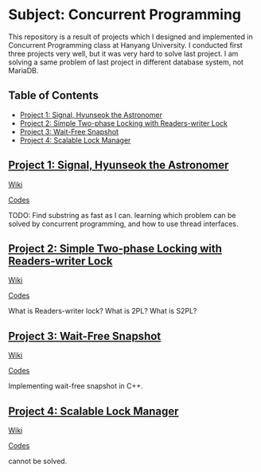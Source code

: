 # Subject: Concurrent Programming

This repository is a result of projects which I designed and implemented in Concurrent Programming class at Hanyang University. I conducted first three projects very well, but it was very hard to solve last project. I am solving a same problem of last project in different database system, not MariaDB.

## Table of Contents

* [Project 1: Signal, Hyunseok the Astronomer](#project-1-signal-hyunseok-the-astronomer)
* [Project 2: Simple Two\-phase Locking with Readers\-writer Lock](#project-2-simple-two-phase-locking-with-readers-writer-lock)
* [Project 3: Wait\-Free Snapshot](#project-3-wait-free-snapshot)
* [Project 4: Scalable Lock Manager](#project-4-scalable-lock-manager)

## [Project 1: Signal, Hyunseok the Astronomer](#table-of-contents)

[Wiki](https://github.com/hrzon/Class_ConcurrentProgramming/wiki/project1)

[Codes](https://github.com/hrzon/Class_ConcurrentProgramming/tree/master/project1)

TODO: Find substring as fast as I can. learning which problem can be solved by concurrent programming, and how to use thread interfaces.

## [Project 2: Simple Two-phase Locking with Readers-writer Lock](#table-of-contents)

[Wiki](https://github.com/hrzon/Class_ConcurrentProgramming/wiki/project2)

[Codes](https://github.com/hrzon/Class_ConcurrentProgramming/tree/master/project2)

What is Readers-writer lock? What is 2PL? What is S2PL?

## [Project 3: Wait-Free Snapshot](#table-of-contents)

[Wiki](https://github.com/hrzon/Class_ConcurrentProgramming/wiki/project3)

[Codes](https://github.com/hrzon/Class_ConcurrentProgramming/tree/master/project3)

Implementing wait-free snapshot in C++.

## [Project 4: Scalable Lock Manager](#table-of-contents)

[Wiki](https://github.com/hrzon/Class_ConcurrentProgramming/wiki/project4)

[Codes](https://github.com/hrzon/Class_ConcurrentProgramming/tree/master/project4/mariadb)

cannot be solved.
